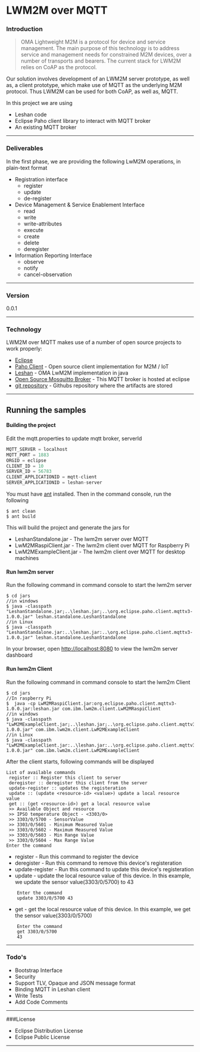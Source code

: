 # LWM2M over MQTT
### Introduction
> OMA Lightweight M2M is a protocol for device and service management. The main purpose of this 
> technology is to address service and management needs for constrained M2M devices, over a number
> of transports and bearers. The current stack for LWM2M relies on CoAP as the protocol.

Our solution involves development of an LWM2M server prototype, as well as, a client prototype, which make use of MQTT as the underlying M2M protocol. Thus LWM2M can be used for both CoAP, as well as, MQTT.

In this project we are using
  - Leshan code 
  - Eclipse Paho client library to interact with MQTT broker
  - An existing MQTT broker

---
### Deliverables
In the first phase, we are providing the following LwM2M operations, in plain-text format
  - Registration interface
    -   register
    -   update
    -   de-register
  - Device Management & Service Enablement Interface
    - read
    - write
    - write-attributes
    - execute
    - create
    - delete
    - deregister
  - Information Reporting Interface 
    - observe
    - notify
    - cancel-observation

---
### Version
0.0.1

---
### Technology

LWM2M over MQTT makes use of a number of open source projects to work properly:

* [Eclipse] 
* [Paho Client] - Open source client implementation for M2M / IoT
* [Leshan] - OMA LwM2M implementation in java
* [Open Source Mosquitto Broker] - This MQTT broker is hosted at eclipse 
* [git repository] - Githubs repository where the artifacts are stored

---

## Running the samples

#### Building the project
Edit the mqtt.properties to update mqtt broker, serverId
```javascript
MQTT_SERVER = localhost
MQTT_PORT = 1883
ORGID = eclipse
CLIENT_ID = 10
SERVER_ID = 56783
CLIENT_APPLICATIONID = mqtt-client
SERVER_APPLICATIONID = leshan-server
```

You must have [ant] installed. Then in the command console, run the following
```shell
$ ant clean
$ ant build
```

This will build the project and generate the jars for
* LeshanStandalone.jar - The lwm2m server over MQTT
* LwM2MRaspiClient.jar - The lwm2m client over MQTT for Raspberry Pi
* LwM2MExampleClient.jar - The lwm2m client over MQTT for desktop machines

#### Run lwm2m server

Run the following command in command console to start the lwm2m server
```shell
$ cd jars
//in windows
$ java -classpath "LeshanStandalone.jar;..\leshan.jar;..\org.eclipse.paho.client.mqttv3-1.0.0.jar" leshan.standalone.LeshanStandalone
//in Linux
$ java -classpath "LeshanStandalone.jar:..\leshan.jar:..\org.eclipse.paho.client.mqttv3-1.0.0.jar" leshan.standalone.LeshanStandalone
```

In your browser, open [http://localhost:8080] to view the lwm2m server dashboard

#### Run lwm2m Client

Run the following command in command console to start the lwm2m Client
```shell
$ cd jars
//In raspberry Pi
$  java -cp LwM2MRaspiClient.jar:org.eclipse.paho.client.mqttv3-1.0.0.jar:leshan.jar com.ibm.lwm2m.client.LwM2MRaspiClient
//in windows
$ java -classpath "LwM2MExampleClient.jar;..\leshan.jar;..\org.eclipse.paho.client.mqttv3-1.0.0.jar" com.ibm.lwm2m.client.LwM2MExampleClient
//in Linux
$ java -classpath "LwM2MExampleClient.jar:..\leshan.jar:..\org.eclipse.paho.client.mqttv3-1.0.0.jar" com.ibm.lwm2m.client.LwM2MExampleClient
```

After the client starts, following commands will be displayed
```shell
List of available commands
 register :: Register this client to server
 deregister :: deregister this client from the server
 update-register :: updates the registeration
 update :: (update <resource-id> <value>) update a local resource value
 get :: (get <resource-id>) get a local resource value
 >> Available Object and resource
 >> IPSO temperature Object - <3303/0>
 >> 3303/0/5700 - SensorValue
 >> 3303/0/5601 - Minimum Measured Value
 >> 3303/0/5602 - Maximum Measured Value
 >> 3303/0/5603 - Min Range Value
 >> 3303/0/5604 - Max Range Value
Enter the command
```

* register - Run this command to register the device
* deregister - Run this command to remove this device's registeration
* update-register - Run this command to update this device's registeration
* update - update the local resource value of this device. In this example, we update the sensor value(3303/0/5700) to 43
```shell
    Enter the command
    update 3303/0/5700 43
```
* get - get the local resource value of this device. In this example, we get the sensor value(3303/0/5700)
```shell
    Enter the command
    get 3303/0/5700
    43
```


---
### Todo's
 - Bootstrap Interface
 - Security
 - Support TLV, Opaque and JSON message format
 - Binding MQTT in Leshan client
 - Write Tests
 - Add Code Comments

---
###License
 - Eclipse Distribution License
 - Eclipse Public License 

---
[http://localhost:8080]:http://localhost:8080
[ant]:http://ant.apache.org/
[eclipse]:http://www.eclipse.org/
[Paho Client]:https://eclipse.org/paho/clients/java/
[Leshan]:https://github.com/eclipse/leshan
[Open Source Mosquitto Broker]:http://iot.eclipse.org/sandbox.html
[git repository]:http://github.com/sathipal/lwm2m_over_mqtt
